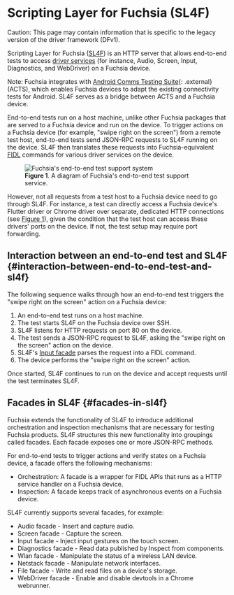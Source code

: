 # Scripting Layer for Fuchsia (SL4F)

Caution: This page may contain information that is specific to the legacy
version of the driver framework (DFv1).

Scripting Layer for Fuchsia ([SL4F](/src/testing/sl4f/)) is an HTTP server that
allows end-to-end tests to access [driver services](#facades-in-sl4f) (for
instance, Audio, Screen, Input, Diagnostics, and WebDriver) on a Fuchsia device.

Note: Fuchsia integrates with
[Android Comms Testing Suite](https://android.googlesource.com/platform/tools/test/connectivity/+/HEAD/acts/README.md){: .external}
(ACTS), which enables Fuchsia devices to adapt the existing connectivity tests
for Android. SL4F serves as a bridge between ACTS and a Fuchsia device.

End-to-end tests run on a host machine, unlike other Fuchsia packages that are
served to a Fuchsia device and run on the device. To trigger actions on a
Fuchsia device (for example, "swipe right on the screen") from a remote test
host, end-to-end tests send JSON-RPC requests to SL4F running on the device.
SL4F then translates these requests into Fuchsia-equivalent
[FIDL](/docs/development/languages/fidl) commands for various driver services on
the device.

<a name="figure-1"></a>
<figure>
  <img src="/docs/images/testing/fuchsia-e2e-test-support-system.png"
       alt="Fuchsia's end-to-end test support system">
  <figcaption><b>Figure 1</b>. A diagram of Fuchsia's end-to-end test support service.</figcaption>
</figure>

However, not all requests from a test host to a Fuchsia device need to go
through SL4F. For instance, a test can directly access a Fuchsia device's
Flutter driver or Chrome driver over separate, dedicated HTTP connections (see
[Figure 1](#figure-1)), given the condition that the test host can access these drivers'
ports on the device. If not, the test setup may require port forwarding.

## Interaction between an end-to-end test and SL4F {#interaction-between-end-to-end-test-and-sl4f}

The following sequence walks through how an end-to-end test triggers the "swipe
right on the screen" action on a Fuchsia device:

1.  An end-to-end test runs on a host machine.
1.  The test starts SL4F on the Fuchsia device over SSH.
1.  SL4F listens for HTTP requests on port 80 on the device.
1.  The test sends a JSON-RPC request to SL4F, asking the "swipe right on the
    screen" action on the device.
1.  SL4F's [Input facade](/src/testing/sl4f/src/input/facade.rs#) parses the
    request into a FIDL command.
1.  The device performs the "swipe right on the screen" action.

Once started, SL4F continues to run on the device and accept requests until the
test terminates SL4F.

## Facades in SL4F {#facades-in-sl4f}

Fuchsia extends the functionality of SL4F to introduce additional orchestration
and inspection mechanisms that are necessary for testing Fuchsia products. SL4F
structures this new functionality into groupings called facades. Each facade
exposes one or more JSON-RPC methods.

For end-to-end tests to trigger actions and verify states on a Fuchsia device, a
facade offers the following mechanisms:

*   Orchestration: A facade is a wrapper for FIDL APIs that runs as a HTTP
    service handler on a Fuchsia device.
*   Inspection: A facade keeps track of asynchronous events on a Fuchsia device.

SL4F currently supports several facades, for example:

*   Audio facade - Insert and capture audio.
*   Screen facade - Capture the screen.
*   Input facade - Inject input gestures on the touch screen.
*   Diagnostics facade - Read data published by Inspect from components.
*   Wlan facade - Manipulate the status of a wireless LAN device.
*   Netstack facade - Manipulate network interfaces.
*   File facade - Write and read files on a device's storage.
*   WebDriver facade - Enable and disable devtools in a Chrome webrunner.
